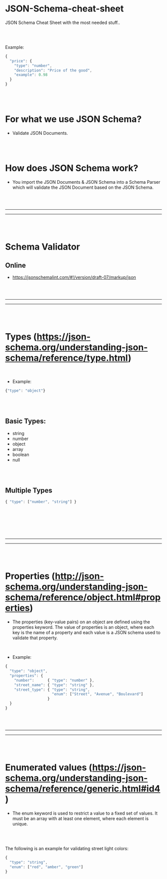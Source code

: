 # JSON-Schema-cheat-sheet
JSON Schema Cheat Sheet with the most needed stuff..

<br><br>

Example:
```javascript
{
  "price": {
    "type": "number",
    "description": "Price of the good",
    "example": 0.98
  }
}
```

<br><br>

# For what we use JSON Schema?
- Validate JSON Documents.

<br><br>

# How does JSON Schema work?
- You import the JSON Documents & JSON Schema into a Schema Parser which will validate the JSON Document based on the JSON Schema.














<br><br>
__________________________________
__________________________________
<br><br>

# Schema Validator

## Online
- https://jsonschemalint.com/#!/version/draft-07/markup/json



























<br><br>
__________________________________
__________________________________
<br><br>

# Types (https://json-schema.org/understanding-json-schema/reference/type.html)

<br>

- Example:
```javascript
{"type": "object"}
```
<br><br>

## Basic Types:
- string
- number
- object
- array
- boolean
- null

<br><br>


## Multiple Types
```javascript
{ "type": ["number", "string"] }
```


































<br><br>





















<br><br>
__________________________________
__________________________________
<br><br>

# Properties (http://json-schema.org/understanding-json-schema/reference/object.html#properties)
- The properties (key-value pairs) on an object are defined using the properties keyword. The value of properties is an object, where each key is the name of a property and each value is a JSON schema used to validate that property.

<br>

- Example:
```javascript
{
  "type": "object",
  "properties": {
    "number":      { "type": "number" },
    "street_name": { "type": "string" },
    "street_type": { "type": "string",
                     "enum": ["Street", "Avenue", "Boulevard"]
                   }
  }
}
```



















































<br><br>
__________________________________
__________________________________
<br><br>

# Enumerated values (https://json-schema.org/understanding-json-schema/reference/generic.html#id4)
- The enum keyword is used to restrict a value to a fixed set of values. It must be an array with at least one element, where each element is unique.

<br><br>

The following is an example for validating street light colors:
```javascript
{
  "type": "string",
  "enum": ["red", "amber", "green"]
}
```





